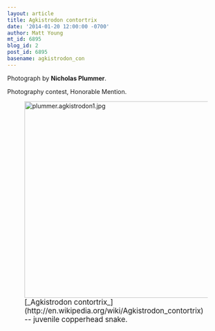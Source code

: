 ```yaml
---
layout: article
title: Agkistrodon contortrix
date: '2014-01-20 12:00:00 -0700'
author: Matt Young
mt_id: 6895
blog_id: 2
post_id: 6895
basename: agkistrodon_con
---
```

Photograph by **Nicholas Plummer**.

Photography contest, Honorable Mention.

<figure>
<img src="http://pandasthumb.org/archives/2014/01/18/plummer.agkistrodon1.jpg" alt="plummer.agkistrodon1.jpg" width="600" height="455" />
<figcaption markdown="span">
<big>[_Agkistrodon contortrix_](http://en.wikipedia.org/wiki/Agkistrodon_contortrix) -- juvenile copperhead snake.</big>

</figcaption>
</figure>
